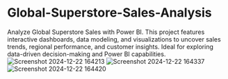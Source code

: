 # Global-Superstore-Sales-Analysis
Analyze Global Superstore Sales with Power BI. This project features interactive dashboards, data modeling, and visualizations to uncover sales trends, regional performance, and customer insights. Ideal for exploring data-driven decision-making and Power BI capabilities.
![Screenshot 2024-12-22 164213](https://github.com/user-attachments/assets/a60a81a5-4234-4e59-8b14-46db6c964010)
![Screenshot 2024-12-22 164337](https://github.com/user-attachments/assets/ceb92d39-f12e-4a00-a98b-84ed386a4865)
![Screenshot 2024-12-22 164420](https://github.com/user-attachments/assets/3b19ceaf-7820-4b73-ae29-dbecdf057efd)



